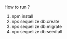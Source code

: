 How to run ?
1. npm install
2. npx sequelize db:create
3. npx sequelize db:migrate
4. npx sequelize db:seed:all
